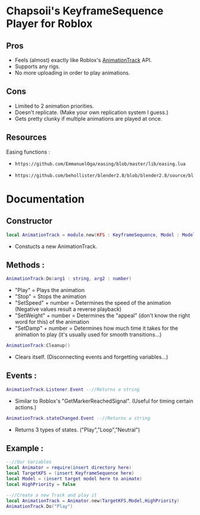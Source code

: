 # Chapsoii's KeyframeSequence Player for Roblox

## Pros

- Feels (almost) exactly like Roblox's [AnimationTrack](https://developer.roblox.com/en-us/api-reference/class/AnimationTrack) API.
- Supports any rigs.
- No more uploading in order to play animations.

## Cons

- Limited to 2 animation priorities.
- Doesn't replicate. (Make your own replication system I guess.)
- Gets pretty clunky if multiple animations are played at once.

## Resources

Easing functions : 
-     https://github.com/EmmanuelOga/easing/blob/master/lib/easing.lua
-     https://github.com/behollister/blender2.8/blob/blender2.8/source/blender/blenlib/intern/easing.c

# Documentation

## Constructor
```lua
local AnimationTrack = module.new(KFS : KeyframeSequence, Model : Model, highpriority : boolean)
```
- Constucts a new AnimationTrack.
## Methods :
```lua
AnimationTrack:Do(arg1 : string, arg2 : number)
```
- "Play" = Plays the animation
- "Stop" = Stops the animation
- "SetSpeed" + number = Determines the speed of the animation (Negative values result a reverse playback) 
- "SetWeight" + number = Determines the "appeal" (don't know the right word for this) of the animation
- "SetDamp" + number = Determines how much time it takes for the animation to play (it's usually used for smooth transitions...)
```lua
AnimationTrack:Cleanup()
```
- Clears itself. (Disconnecting events and forgetting variables...)
## Events :
```lua
AnimationTrack.Listener.Event --//Returns a string
```
- Similar to Roblox's "GetMarkerReachedSignal". (Useful for timing certain actions.)
```lua
AnimationTrack.stateChanged.Event --//Returns a string
```
- Returns 3 types of states. ("Play","Loop","Neutral")

## Example :
```lua
--//Our Variables
local Animator = require(insert directory here)
local TargetKFS = (insert KeyframeSequence here)
local Model = (insert target model here to animate)
local HighPriority = false

--//Create a new Track and play it
local AnimationTrack = Animator.new(TargetKFS,Model,HighPriority)
AnimationTrack.Do("Play")

```
